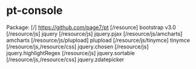 # pt-console
Package:
[/] https://github.com/page7/pt
[/resource] bootstrap v3.0
[/resource/js] jquery
[/resource/js] jquery.pjax
[/resource/js/amcharts] amcharts
[/resource/js/plupload] plupload
[/resource/js/tinymce] tinymce
[/resource/js,/resource/css] jquery.chosen
[/resource/js] jquery.highlightRegex
[/resource/js] jquery.sortable
[/resource/js,/resource/css] jquery.zdatepicker
